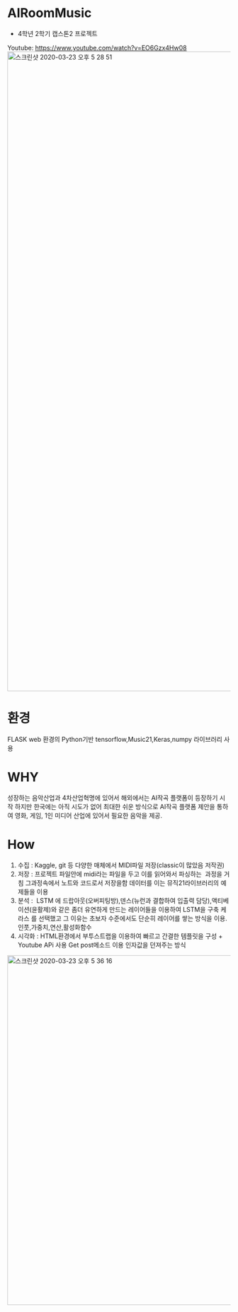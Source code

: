 # AIRoomMusic
-  4학년 2학기  캡스톤2  프로젝트

Youtube: https://www.youtube.com/watch?v=EO6Gzx4Hw08
<img width="1443" alt="스크린샷 2020-03-23 오후 5 28 51" src="https://user-images.githubusercontent.com/62536330/77297227-4f05f300-6d2c-11ea-990d-9a855fe3cf5d.png">

# 환경
 FLASK web 환경의 Python기반 tensorflow,Music21,Keras,numpy 라이브러리 사용
# WHY
 성장하는 음악산업과 4차산업혁명에 있어서 해외에서는 AI작곡 플랫폼이 등장하기 시작 하지만 한국에는 아직 시도가 없어 최대한 쉬운 방식으로 AI작곡 플랫폼 제안을 통하여  영화, 게임, 1인 미디어 산업에 있어서 필요한 음악을 제공.
# How
1) 수집 : Kaggle, git 등 다양한 매체에서  MIDI파일 저장(classic이 많았음 저작권)
2) 저장 : 프로젝트 파일안에 midi라는 파일을 두고 이를 읽어와서 파싱하는  과정을 거침 그과정속에서 노트와 코드로서 저장을함 데이터를 이는 뮤직21라이브러리의 예제들을 이용 
3) 분석 :  LSTM 에 드랍아웃(오버피팅방),덴스(뉴런과 결합하여 입출력 담당),액티베이션(윤활제)와 같은 좀더 유연하게 만드는 레이어들을 이용하여 LSTM을 구축 케라스   를 선택했고 그 이유는 초보자 수준에서도 단순히 레이어를 쌓는 방식을 이용. 
인풋,가중치,연산,활성화함수
4) 시각화 : HTML환경에서 부투스트랩을 이용하여 빠르고 간결한 템플릿을 구성 + Youtube APi 사용 Get post메소드 이용 인자값을 던져주는 방식 

<img width="789" alt="스크린샷 2020-03-23 오후 5 36 16" src="https://user-images.githubusercontent.com/62536330/77297604-e1a69200-6d2c-11ea-9a65-b4f83f339dd6.png">
